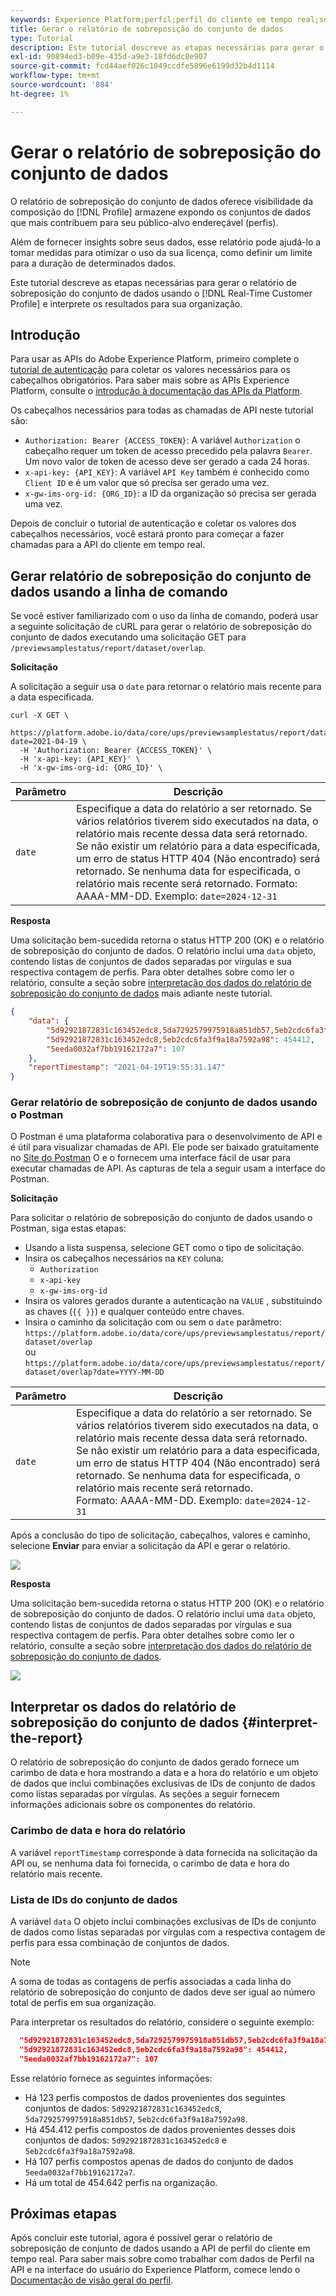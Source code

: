 ```yaml
---
keywords: Experience Platform;perfil;perfil do cliente em tempo real;solução de problemas;API;relatórios;relatório de sobreposição de conjunto de dados;dados de perfil
title: Gerar o relatório de sobreposição do conjunto de dados
type: Tutorial
description: Este tutorial descreve as etapas necessárias para gerar o relatório de sobreposição de conjunto de dados usando a API de perfil do cliente em tempo real.
exl-id: 90894ed3-b09e-435d-a9e3-18fd6dc8e907
source-git-commit: fcd44aef026c1049ccdfe5896e6199d32b4d1114
workflow-type: tm+mt
source-wordcount: '884'
ht-degree: 1%

---
```


# Gerar o relatório de sobreposição do conjunto de dados

O relatório de sobreposição do conjunto de dados oferece visibilidade da composição do [!DNL Profile] armazene expondo os conjuntos de dados que mais contribuem para seu público-alvo endereçável (perfis).

Além de fornecer insights sobre seus dados, esse relatório pode ajudá-lo a tomar medidas para otimizar o uso da sua licença, como definir um limite para a duração de determinados dados.

Este tutorial descreve as etapas necessárias para gerar o relatório de sobreposição do conjunto de dados usando o [!DNL Real-Time Customer Profile] e interprete os resultados para sua organização.

## Introdução

Para usar as APIs do Adobe Experience Platform, primeiro complete o [tutorial de autenticação](https://www.adobe.com/go/platform-api-authentication-en) para coletar os valores necessários para os cabeçalhos obrigatórios. Para saber mais sobre as APIs Experience Platform, consulte o [introdução à documentação das APIs da Platform](../../landing/api-guide.md).

Os cabeçalhos necessários para todas as chamadas de API neste tutorial são:

* `Authorization: Bearer {ACCESS_TOKEN}`: A variável `Authorization` o cabeçalho requer um token de acesso precedido pela palavra `Bearer`. Um novo valor de token de acesso deve ser gerado a cada 24 horas.
* `x-api-key: {API_KEY}`: A variável `API Key` também é conhecido como `Client ID` e é um valor que só precisa ser gerado uma vez.
* `x-gw-ims-org-id: {ORG_ID}`: a ID da organização só precisa ser gerada uma vez.

Depois de concluir o tutorial de autenticação e coletar os valores dos cabeçalhos necessários, você estará pronto para começar a fazer chamadas para a API do cliente em tempo real.

## Gerar relatório de sobreposição do conjunto de dados usando a linha de comando

Se você estiver familiarizado com o uso da linha de comando, poderá usar a seguinte solicitação de cURL para gerar o relatório de sobreposição do conjunto de dados executando uma solicitação GET para `/previewsamplestatus/report/dataset/overlap`.

**Solicitação**

A solicitação a seguir usa o `date` para retornar o relatório mais recente para a data especificada.

```shell
curl -X GET \
  https://platform.adobe.io/data/core/ups/previewsamplestatus/report/dataset/overlap?date=2021-04-19 \
  -H 'Authorization: Bearer {ACCESS_TOKEN}' \
  -H 'x-api-key: {API_KEY}' \
  -H 'x-gw-ims-org-id: {ORG_ID}' \
```

| Parâmetro | Descrição |
|---|---|
| `date` | Especifique a data do relatório a ser retornado. Se vários relatórios tiverem sido executados na data, o relatório mais recente dessa data será retornado. Se não existir um relatório para a data especificada, um erro de status HTTP 404 (Não encontrado) será retornado. Se nenhuma data for especificada, o relatório mais recente será retornado. Formato: AAAA-MM-DD. Exemplo: `date=2024-12-31` |

**Resposta**

Uma solicitação bem-sucedida retorna o status HTTP 200 (OK) e o relatório de sobreposição do conjunto de dados. O relatório inclui uma `data` objeto, contendo listas de conjuntos de dados separadas por vírgulas e sua respectiva contagem de perfis. Para obter detalhes sobre como ler o relatório, consulte a seção sobre [interpretação dos dados do relatório de sobreposição do conjunto de dados](#interpret-the-report) mais adiante neste tutorial.

```json
{
    "data": {
        "5d92921872831c163452edc8,5da7292579975918a851db57,5eb2cdc6fa3f9a18a7592a98": 123,
        "5d92921872831c163452edc8,5eb2cdc6fa3f9a18a7592a98": 454412,
        "5eeda0032af7bb19162172a7": 107
    },
    "reportTimestamp": "2021-04-19T19:55:31.147"
}
```

### Gerar relatório de sobreposição de conjunto de dados usando o Postman

O Postman é uma plataforma colaborativa para o desenvolvimento de API e é útil para visualizar chamadas de API. Ele pode ser baixado gratuitamente no [Site do Postman](https://www.postman.com) O e o fornecem uma interface fácil de usar para executar chamadas de API. As capturas de tela a seguir usam a interface do Postman.

**Solicitação**

Para solicitar o relatório de sobreposição do conjunto de dados usando o Postman, siga estas etapas:

* Usando a lista suspensa, selecione GET como o tipo de solicitação.
* Insira os cabeçalhos necessários na `KEY` coluna:
   * `Authorization`
   * `x-api-key`
   * `x-gw-ims-org-id`
* Insira os valores gerados durante a autenticação na `VALUE` , substituindo as chaves (`{{ }}`) e qualquer conteúdo entre chaves.
* Insira o caminho da solicitação com ou sem o `date` parâmetro:
   `https://platform.adobe.io/data/core/ups/previewsamplestatus/report/dataset/overlap`\
   ou
   `https://platform.adobe.io/data/core/ups/previewsamplestatus/report/dataset/overlap?date=YYYY-MM-DD`

| Parâmetro | Descrição |
|---|---|
| `date` | Especifique a data do relatório a ser retornado. Se vários relatórios tiverem sido executados na data, o relatório mais recente dessa data será retornado. Se não existir um relatório para a data especificada, um erro de status HTTP 404 (Não encontrado) será retornado. Se nenhuma data for especificada, o relatório mais recente será retornado. <br/>Formato: AAAA-MM-DD. Exemplo: `date=2024-12-31` |

Após a conclusão do tipo de solicitação, cabeçalhos, valores e caminho, selecione **Enviar** para enviar a solicitação da API e gerar o relatório.

![](../images/dataset-overlap-report/postman-request.png)

**Resposta**

Uma solicitação bem-sucedida retorna o status HTTP 200 (OK) e o relatório de sobreposição do conjunto de dados. O relatório inclui uma `data` objeto, contendo listas de conjuntos de dados separadas por vírgulas e sua respectiva contagem de perfis. Para obter detalhes sobre como ler o relatório, consulte a seção sobre [interpretação dos dados do relatório de sobreposição do conjunto de dados](#interpret-the-report).

![](../images/dataset-overlap-report/postman-response.png)

## Interpretar os dados do relatório de sobreposição do conjunto de dados {#interpret-the-report}

O relatório de sobreposição do conjunto de dados gerado fornece um carimbo de data e hora mostrando a data e a hora do relatório e um objeto de dados que inclui combinações exclusivas de IDs de conjunto de dados como listas separadas por vírgulas. As seções a seguir fornecem informações adicionais sobre os componentes do relatório.

### Carimbo de data e hora do relatório

A variável `reportTimestamp` corresponde à data fornecida na solicitação da API ou, se nenhuma data foi fornecida, o carimbo de data e hora do relatório mais recente.

### Lista de IDs do conjunto de dados

A variável `data` O objeto inclui combinações exclusivas de IDs de conjunto de dados como listas separadas por vírgulas com a respectiva contagem de perfis para essa combinação de conjuntos de dados.

>[!NOTE]
>
>A soma de todas as contagens de perfis associadas a cada linha do relatório de sobreposição do conjunto de dados deve ser igual ao número total de perfis em sua organização.

Para interpretar os resultados do relatório, considere o seguinte exemplo:

```json
  "5d92921872831c163452edc8,5da7292579975918a851db57,5eb2cdc6fa3f9a18a7592a98": 123,
  "5d92921872831c163452edc8,5eb2cdc6fa3f9a18a7592a98": 454412,
  "5eeda0032af7bb19162172a7": 107
```

Esse relatório fornece as seguintes informações:

* Há 123 perfis compostos de dados provenientes dos seguintes conjuntos de dados: `5d92921872831c163452edc8`, `5da7292579975918a851db57`, `5eb2cdc6fa3f9a18a7592a98`.
* Há 454.412 perfis compostos de dados provenientes desses dois conjuntos de dados: `5d92921872831c163452edc8` e `5eb2cdc6fa3f9a18a7592a98`.
* Há 107 perfis compostos apenas de dados do conjunto de dados `5eeda0032af7bb19162172a7`.
* Há um total de 454.642 perfis na organização.

## Próximas etapas

Após concluir este tutorial, agora é possível gerar o relatório de sobreposição de conjunto de dados usando a API de perfil do cliente em tempo real. Para saber mais sobre como trabalhar com dados de Perfil na API e na interface do usuário do Experience Platform, comece lendo o [Documentação de visão geral do perfil](../home.md).
